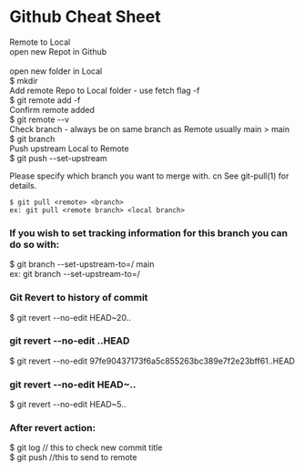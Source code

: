 # Github Cheat Sheet

Remote to Local  
open new Repot in Github  
<copy url>  
open new folder in Local  
  $ mkdir <name>  
Add remote Repo to Local folder - use fetch flag -f  
  $ git remote add -f <name> <Remote git url>  
Confirm remote added  
  $ git remote --v  
Check branch - always be on same branch as Remote usually main > main  
  $ git branch  
Push upstream Local to Remote  
  $ git push --set-upstream <name> <Remote branch>  
  
Please specify which branch you want to merge with.  cn
See git-pull(1) for details.  

    $ git pull <remote> <branch>  
    ex: git pull <remote branch> <local branch>  
### If you wish to set tracking information for this branch you can do so with:  

   $ git branch --set-upstream-to=<remote>/<branch> main  
   ex:  git branch --set-upstream-to=<remote branch of remote repository>/<name of local branch>   
### Git Revert to history of commit
$ git revert --no-edit HEAD~20..

### git revert --no-edit <hash of commit>..HEAD
$ git revert --no-edit 97fe90437173f6a5c855263bc389e7f2e23bff61..HEAD

### git revert --no-edit HEAD~<number to walk back on commit history>..
$ git revert --no-edit HEAD~5..

### After revert action:
$ git log // this to check new commit title  
$ git push //this to send to remote  
